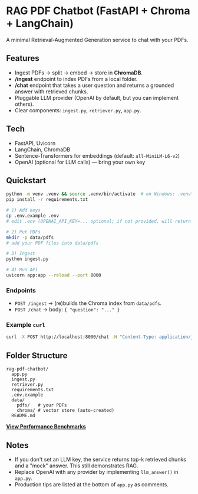 
# RAG PDF Chatbot (FastAPI + Chroma + LangChain)

A minimal Retrieval-Augmented Generation service to chat with your PDFs.

## Features
- Ingest PDFs -> split -> embed -> store in **ChromaDB**.
- **/ingest** endpoint to index PDFs from a local folder.
- **/chat** endpoint that takes a user question and returns a grounded answer with retrieved chunks.
- Pluggable LLM provider (OpenAI by default, but you can implement others).
- Clear components: `ingest.py`, `retriever.py`, `app.py`.

## Tech
- FastAPI, Uvicorn
- LangChain, ChromaDB
- Sentence-Transformers for embeddings (default: `all-MiniLM-L6-v2`)
- OpenAI (optional for LLM calls) — bring your own key

## Quickstart
```bash
python -m venv .venv && source .venv/bin/activate  # on Windows: .venv\Scripts\activate
pip install -r requirements.txt

# 1) Add keys
cp .env.example .env
# edit .env (OPENAI_API_KEY=... optional; if not provided, will return retrieved chunks w/o generation)

# 2) Put PDFs
mkdir -p data/pdfs
# add your PDF files into data/pdfs

# 3) Ingest
python ingest.py

# 4) Run API
uvicorn app:app --reload --port 8000
```

### Endpoints
- `POST /ingest` -> (re)builds the Chroma index from `data/pdfs`.
- `POST /chat` -> body: `{ "question": "..." }`

### Example `curl`
```bash
curl -X POST http://localhost:8000/chat -H "Content-Type: application/json" -d '{"question":"What does the document say about X?"}'
```

## Folder Structure
```
rag-pdf-chatbot/
  app.py
  ingest.py
  retriever.py
  requirements.txt
  .env.example
  data/
    pdfs/   # your PDFs
    chroma/ # vector store (auto-created)
  README.md
```
**[View Performance Benchmarks](rag-pdf-chatbot/BENCHMARKS.md)**


## Notes
- If you don't set an LLM key, the service returns top-k retrieved chunks and a "mock" answer. This still demonstrates RAG.
- Replace OpenAI with any provider by implementing `llm_answer()` in `app.py`.
- Production tips are listed at the bottom of `app.py` as comments.
